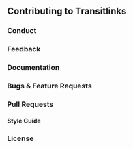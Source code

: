 ## Contributing to Transitlinks


### Conduct


### Feedback


### Documentation


### Bugs & Feature Requests


### Pull Requests


#### Style Guide


### License

